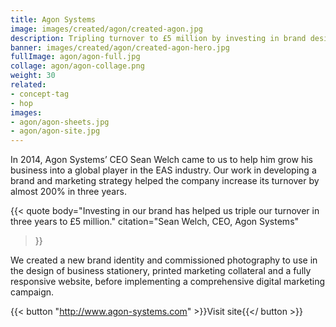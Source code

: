 ```yaml
---
title: Agon Systems
image: images/created/agon/created-agon.jpg
description: Tripling turnover to £5 million by investing in brand design.
banner: images/created/agon/created-agon-hero.jpg
fullImage: agon/agon-full.jpg
collage: agon/agon-collage.png
weight: 30
related:
- concept-tag
- hop
images:
- agon/agon-sheets.jpg
- agon/agon-site.jpg
---
```


In 2014, Agon Systems’ CEO Sean Welch came to us to help him grow his business into a global player in the EAS industry. Our work in developing a brand and marketing strategy helped the company increase its turnover by almost 200% in three years.

{{< quote
	body="Investing in our brand has helped us triple our turnover in three years to £5 million."
	citation="Sean Welch, CEO, Agon Systems"
>}}

We created a new brand identity and commissioned photography to use in the design of business stationery, printed marketing collateral and a fully responsive website, before implementing a comprehensive digital marketing campaign.

{{< button "http://www.agon-systems.com" >}}Visit site{{</ button >}}
